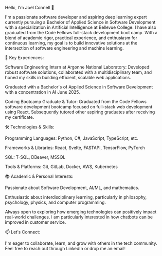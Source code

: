 Hello, I'm Joel Connell 👋

I'm a passionate software developer and aspiring deep learning expert currently pursuing a Bachelor of Applied Science in Software Development with a specialization in Artificial Intelligence at Bellevue College. I have also graduated from the Code Fellows full-stack development boot camp. With a blend of academic rigor, practical experience, and enthusiasm for continuous learning, my goal is to build innovative solutions at the intersection of software engineering and machine learning.

🌟 Key Experiences:

Software Engineering Intern at Argonne National Laboratory: Developed robust software solutions, collaborated with a multidisciplinary team, and honed my skills in building efficient, scalable web applications.

Graduated with a Bachelor's of Applied Science in Software Development with a concentration in AI June 2025. 

Coding Bootcamp Graduate & Tutor: Graduated from the Code Fellows software development bootcamp focused on full-stack web development using React. Subsequently tutored other aspiring graduates after receiving my certificate. 

🛠️ Technologies & Skills:

Programming Languages: Python, C#, JavaScript, TypeScript, etc.

Frameworks & Libraries: React, Svelte, FASTAPI, TensorFlow, PyTorch

SQL: T-SQL, DBeaver, MSSQL

Tools & Platforms: Git, GitLab, Docker, AWS, Kubernetes

📚 Academic & Personal Interests:

Passionate about Software Development, AI/ML, and mathematics.

Enthusiastic about interdisciplinary learning, particularly in philosophy, psychology, physics, and computer programming.

Always open to exploring how emerging technologies can positively impact real-world challenges. I am particularly interested in how chatbots can be improved in customer service. 

📫 Let's Connect:

I'm eager to collaborate, learn, and grow with others in the tech community. Feel free to reach out through LinkedIn or drop me an email!

